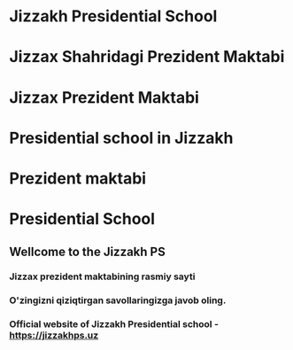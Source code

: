# Jizzakh Presidential School
# Jizzax Shahridagi Prezident Maktabi
# Jizzax Prezident Maktabi
# Presidential school in Jizzakh
# Prezident maktabi
# Presidential School

## Wellcome to the Jizzakh PS
### Jizzax prezident maktabining rasmiy sayti
### O'zingizni qiziqtirgan savollaringizga javob oling.
### Official website of Jizzakh Presidential school - https://jizzakhps.uz

